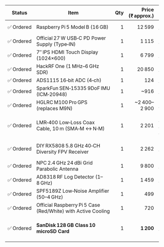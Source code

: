 | Status    | Item                                                         | Qty | Price (₹ approx.) | Buy Now Link                                                                                                                                                        | Notes                                             |
| --------- | ------------------------------------------------------------ | --: | ----------------: | ------------------------------------------------------------------------------------------------------------------------------------------------------------------- | ------------------------------------------------- |
| ✅ Ordered | Raspberry Pi 5 Model B (16 GB)                               |   1 |            12 599 | [Atomlab](https://atomlabindia.com/product/raspberry-pi-5-model-16gb/)                                                                                              | Already delivered                                 |
| ✅ Ordered | Official 27 W USB‑C PD Power Supply (Type‑IN)                |   1 |             1 115 | [Robu](https://robu.in/product/official-27w-usb-c-pd-power-supply-black-plug-type-in/)                                                                              | Included in first order                           |
| ✅ Ordered | 7″ IPS HDMI Touch Display (1024×600)                         |   1 |             6 799 | [Robu](https://robu.in/search/?s=7+inch+HDMI+IPS+display)                                                                                                           | Included in first order                           |
| ✅ Ordered | HackRF One (1 MHz–6 GHz SDR)                                 |   1 |            20 850 | [FabtoLab](https://www.fabtolab.com/hackrf-one)                                                                                                                     | Already shipped                                   |
| ✅ Ordered | ADS1115 16‑bit ADC (4‑ch)                                    |   1 |               124 | [Robu](https://robu.in/product/ads1115-16bit-adc-4ch-w-programmable-gain-amplifier/)                                                                                | Arrived                                           |
| ✅ Ordered | SparkFun SEN‑15335 9DoF IMU (ICM‑20948)                      |   1 |              ~916 | [7semi](https://7semi.com/products/icm-20948-9dof-imu-breakout)                                                                                                     | Delivered                                         |
| ✅ Ordered | HGLRC M100 Pro GPS (replaces M9N)                            |   1 |      ~2 400–2 900 | [Robu](https://robu.in/product/hglrc-m100-pro-gps/)                                                                                                                 | Delivered                                         |
| ✅ Ordered | LMR‑400 Low‑Loss Coax Cable, 10 m (SMA‑M ↔ N‑M)              |   1 |             2 201 | [Amazon – Netboon LMR‑400 cable](https://www.amazon.in/Low-Loss-Coaxial-Connector-Antenna-Arrester/dp/B07W93R1RT)                                                   | Same spec as original LMR‑400 cable               |
| ✅ Ordered | DIY RX5808 5.8 GHz 40‑CH Diversity FPV Receiver              |   1 |             2 262 | [ElectronicsComp](https://www.electronicscomp.com/diy-rx5808-5-8g-40ch-diversity-fpv-receiver-with-oled-display-for-fpv-racer-quad)                                 | Item is in stock; order confirmed                 |
| ✅ Ordered | NPC 2.4 GHz 24 dBi Grid Parabolic Antenna                    |   1 |             9 800 | [NPC Wireless](https://www.npcwireless.in/products/npc-2-4ghz-24dbi-directional-grid-parabolic-antenna-n-female-connector-weather-resistant-2-4-ghz-point-to-point) | Order confirmed                                   |
| ✅ Ordered | AD8318 RF Log Detector (1–8 GHz)                             |   1 |             1 459 | [Indiamart](https://www.indiamart.com/proddetail/ad8318-rf-detector-module-2848328940555.html)                                                                      | Delivered                                         |
| ✅ Ordered | SPF5189Z Low‑Noise Amplifier (50–4 GHz)                      |   1 |               499 | *Rees52 order*                                                                                                                                                      | Delivered                                         |
| ✅ Ordered | Official Raspberry Pi 5 Case (Red/White) with Active Cooling |   1 |               720 | *Rees52 order*                                                                                                                                                      | Delivered                                         |
| ✅ Ordered | **SanDisk 128 GB Class 10 microSD Card**                     |   1 |         **1 200** | [Amazon India](https://www.amazon.in/)                                                                                                                              | High‑capacity C10/A1 card for OS and data storage |
